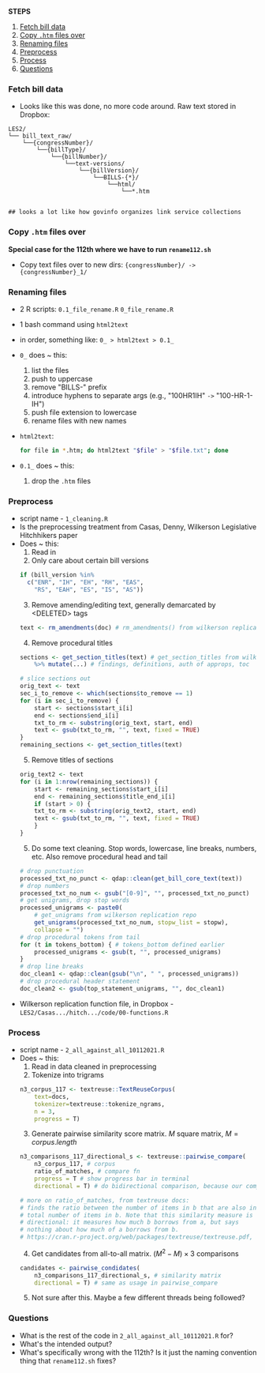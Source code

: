 **STEPS**  
1. [Fetch bill data](#fetch-bill-data)
2. [Copy `.htm` files over](#copy-htm-files-over)
3. [Renaming files](#renaming-files)
4. [Preprocess](#preprocess)
5. [Process](#process)
6. [Questions](#questions)
### Fetch bill data
- Looks like this was done, no more code around. Raw text stored in Dropbox:
```
LES2/
└── bill_text_raw/ 
    └──{congressNumber}/ 
        └──{billType}/ 
            └──{billNumber}/ 
                └──text-versions/ 
                    └──{billVersion}/ 
                        └──BILLS-{*}/ 
                            └──html/
                                └──*.htm


## looks a lot like how govinfo organizes link service collections
```
### Copy `.htm` files over
**Special case for the 112th where we have to run `rename112.sh`**
- Copy text files over to new dirs: `{congressNumber}/ -> {congressNumber}_1/`

### Renaming files
- 2 R scripts: `0.1_file_rename.R` `0_file_rename.R` 
- 1 bash command using `html2text`
- in order, something like: `0_ > html2text > 0.1_`
- `0_` does ~ this:
    1. list the files
    2. push to uppercase
    3. remove "BILLS-" prefix
    4. introduce hyphens to separate args (e.g., "100HR1IH" `->` "100-HR-1-IH")
    5. push file extension to lowercase
    6. rename files with new names  
- `html2text`:  
    ```sh
    for file in *.htm; do html2text "$file" > "$file.txt"; done
    ```

- `0.1_` does ~ this:  
    1. drop the `.htm` files
### Preprocess
- script name - `1_cleaning.R`
- Is the preprocessing treatment from Casas, Denny, Wilkerson Legislative Hitchhikers paper
- Does ~ this:
    1. Read in
    2. Only care about certain bill versions
    ```R
    if (bill_version %in% 
      c("ENR", "IH", "EH", "RH", "EAS", 
        "RS", "EAH", "ES", "IS", "AS"))
    ```
    3. Remove amending/editing text, generally demarcated by \<DELETED> tags
    ```R
    text <- rm_amendments(doc) # rm_amendments() from wilkerson replication repo
    ```
    4. Remove procedural titles
    ```R
    sections <- get_section_titles(text) # get_section_titles from wilkerson replication repo
        %>% mutate(...) # findings, definitions, auth of approps, toc
    
    # slice sections out
    orig_text <- text
    sec_i_to_remove <- which(sections$to_remove == 1)
    for (i in sec_i_to_remove) {
        start <- sections$start_i[i]
        end <- sections$end_i[i]
        txt_to_rm <- substring(orig_text, start, end)
        text <- gsub(txt_to_rm, "", text, fixed = TRUE)
    }
    remaining_sections <- get_section_titles(text)
    ```
    5. Remove titles of sections
    ```R
    orig_text2 <- text
    for (i in 1:nrow(remaining_sections)) {
        start <- remaining_sections$start_i[i]
        end <- remaining_sections$title_end_i[i]
        if (start > 0) {
        txt_to_rm <- substring(orig_text2, start, end)
        text <- gsub(txt_to_rm, "", text, fixed = TRUE)
        }
    }
    ```
    5. Do some text cleaning. Stop words, lowercase, line breaks, numbers, etc. Also remove procedural head and tail
    ```R
    # drop punctuation
    processed_txt_no_punct <- qdap::clean(get_bill_core_text(text))
    # drop numbers
    processed_txt_no_num <- gsub("[0-9]", "", processed_txt_no_punct)
    # get unigrams, drop stop words
    processed_unigrams <- paste0(
        # get_unigrams from wilkerson replication repo
        get_unigrams(processed_txt_no_num, stopw_list = stopw), 
        collapse = "")
    # drop procedural tokens from tail
    for (t in tokens_bottom) { # tokens_bottom defined earlier
        processed_unigrams <- gsub(t, "", processed_unigrams)
    }
    # drop line breaks
    doc_clean1 <- qdap::clean(gsub("\n", " ", processed_unigrams))
    # drop procedural header statement
    doc_clean2 <- gsub(top_statement_unigrams, "", doc_clean1)
    ```
- Wilkerson replication function file, in Dropbox -  `LES2/Casas.../hitch.../code/00-functions.R`

### Process
- script name - `2_all_against_all_10112021.R`
- Does ~ this:
    1. Read in data cleaned in preprocessing
    2. Tokenize into trigrams
    ```R
    n3_corpus_117 <- textreuse::TextReuseCorpus(
        text=docs, 
        tokenizer=textreuse::tokenize_ngrams, 
        n = 3, 
        progress = T)
    ```
    3. Generate pairwise similarity score matrix. $M$ square matrix, $M = corpus.length$
    ```R
    n3_comparisons_117_directional_s <- textreuse::pairwise_compare(
        n3_corpus_117, # corpus
        ratio_of_matches, # compare fn 
        progress = T # show progress bar in terminal
        directional = T) # do bidirectional comparison, because our compare fn is not commutative (r_of_m(a,b) != r_of_m(b,a))

    # more on ratio_of_matches, from textreuse docs:
    # finds the ratio between the number of items in b that are also in a and the 
    # total number of items in b. Note that this similarity measure is
    # directional: it measures how much b borrows from a, but says  
    # nothing about how much of a borrows from b.
    # https://cran.r-project.org/web/packages/textreuse/textreuse.pdf, 17.
    ```
    4. Get candidates from all-to-all matrix. $(M^2 - M)\times3$ comparisons
    ```R
    candidates <- pairwise_condidates(
        n3_comparisons_117_directional_s, # similarity matrix
        directional = T) # same as usage in pairwise_compare
    ```
    5. Not sure after this. Maybe a few different threads being followed?

### Questions
- What is the rest of the code in `2_all_against_all_10112021.R` for?  
- What's the intended output?
- What's specifically wrong with the 112th? Is it just the naming convention thing that `rename112.sh` fixes?